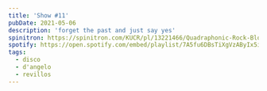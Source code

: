 ```yaml
---
title: 'Show #11'
pubDate: 2021-05-06
description: 'forget the past and just say yes'
spinitron: https://spinitron.com/KUCR/pl/13221466/Quadraphonic-Rock-Block
spotify: https://open.spotify.com/embed/playlist/7A5fu6DBsTiXgVzAByIx5i
tags:
  - disco
  - d'angelo
  - revillos
---
```

